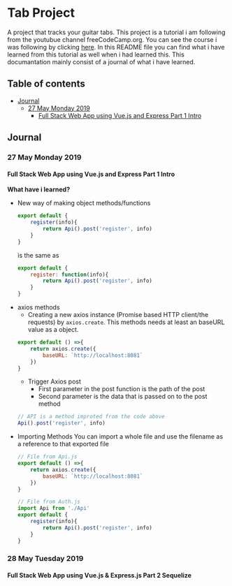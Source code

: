 # Tab Project
A project that tracks your guitar tabs. This project is a tutorial i am following from the youtubue channel freeCodeCamp.org. You can see the course i was following by clicking [here](https://www.youtube.com/watch?v=Fa4cRMaTDUI&t=183s). In this README file you can find what i have learned from this tutorial as well when i had learned this. This documantation mainly consist of a journal of what i have learned.

## Table of contents
*   [Journal](#journal)
    *   [27 May Monday 2019](#27-may-monday-2019)
        *   [Full Stack Web App using Vue.js and Express Part 1 Intro](#full-stack-web-app-using-vue.js-and-express-part-1-intro)
## Journal
### 27 May Monday 2019
#### Full Stack Web App using Vue.js and Express Part 1 Intro
**What have i learned?**
*   New way of making object methods/functions
    ```js
    export default {
        register(info){
            return Api().post('register', info)
        }
    }
    ```
    is the same as
    ```js
    export default {
        register: function(info){
            return Api().post('register', info)
        }
    }
    ```
*   axios methods
    *   Creating a new axios instance (Promise based HTTP client/the requests) by `axios.create`. This methods needs at least an baseURL value as a object.
    ```js
    export default () =>{
        return axios.create({
            baseURL: `http://localhost:8081`
        })
    }
    ```
    *   Trigger Axios post
        *   First parameter in the post function is the path of the post
        *   Second parameter is the data that is passed on to the post method 
    ```js
    // API is a method improted from the code above
    Api().post('register', info)
    ```
*   Importing Methods
    You can import a whole file and use the filename as a reference to that exported file 
    ```js
    // File from Api.js
    export default () =>{
        return axios.create({
            baseURL: `http://localhost:8081`
        })
    }
    ```
    ```js
    // File from Auth.js
    import Api from './Api'
    export default {
        register(info){
            return Api().post('register', info)
        }
    }
    ```
### 28 May Tuesday 2019
#### Full Stack Web App using Vue.js & Express.js Part 2 Sequelize